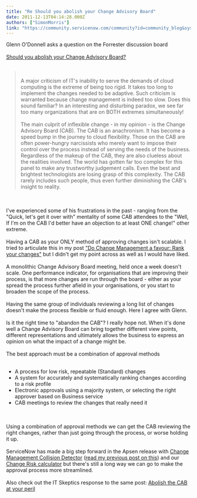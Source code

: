 ```yaml
---
title: "Re Should you abolish your Change Advisory Board"
date: 2011-12-13T04:14:28.000Z
authors: ["SimonMorris"]
link: "https://community.servicenow.com/community?id=community_blog&sys_id=4b2da6e5dbd0dbc01dcaf3231f9619f4"
---
```

<p>Glenn O'Donnell asks a question on the Forrester discussion board<br /><br /><a title="mmunity.forrester.com/message/15756" href="http://community.forrester.com/message/15756">Should you abolish your Change Advisory Board?</a><br /><br /><blockquote><br />A major criticism of IT's inability to serve the demands of cloud computing is the extreme of being too rigid. It takes too long to implement the changes needed to be adaptive. Such criticism is warranted because change management is indeed too slow. Does this sound familiar? In an interesting and disturbing paradox, we see far too many organizations that are on BOTH extremes simultaneously!<br /><br />The main culprit of inflexible change - in my opinion - is the Change Advisory Board (CAB). The CAB is an anachronism. It has become a speed bump in the journey to cloud flexibility. Those on the CAB are often power-hungry narcissists who merely want to impose their control over the process instead of serving the needs of the business. Regardless of the makeup of the CAB, they are also clueless about the realities involved. The world has gotten far too complex for this panel to make any trustworthy judgement calls. Even the best and brightest technologists are losing grasp of this complexity. The CAB rarely includes such people, thus even further diminishing the CAB's insight to reality.<br /></blockquote><br /><br />I've experienced some of his frustrations in the past - ranging from the "Quick, let's get it over with" mentality of some CAB attendees to the "Well, If I'm on the CAB I'd better have an objection to at least ONE change!" other extreme.<br /><br />Having a CAB as your ONLY method of approving changes isn't scalable. I tried to articulate this in my post <a title="mmunity.service-now.com/blog/simonmorris/do-change-management-favour-rank-your-changes" href="http://community.service-now.com/blog/simonmorris/do-change-management-favour-rank-your-changes">"Do Change Management a favour: Rank your changes"</a> but I didn't get my point across as well as I would have liked.<br /><br />A monolithic Change Advisory Board meeting, held once a week doesn't scale. One performance indicator, for organisations that are improving their process, is that more changes are run through the board - either as your spread the process further afield in your organisations, or you start to broaden the scope of the process.<br /><br />Having the same group of individuals reviewing a long list of changes doesn't make the process flexible or fluid enough. Here I agree with Glenn.<br /><br />Is it the right time to "abandon the CAB"? I really hope not. When it's done well a Change Advisory Board can bring together different view points, different representations and ultimately allows the business to express an opinion on what the impact of a change might be.<br /><br />The best approach must be a combination of approval methods<br /><br /><ul><li>A process for low risk, repeatable (Standard) changes</li><li>A system for accurately and systematically ranking changes according to a risk profile</li><li>Electronic approvals using a majority system, or selecting the right approver based on Business service</li><li>CAB meetings to review the changes that really need it</li></ul><br /><br />Using a combination of approval methods we can get the CAB reviewing the right changes, rather than just going through the process, or worse holding it up.<br /><br />ServiceNow has made a big step forward in the Apsen release with <a title="ki.service-now.com/index.php?title=Aspen_Release_Notes#New_in_This_Release" href="http://wiki.service-now.com/index.php?title=Aspen_Release_Notes#New_in_This_Release">Change Management Collision Detector</a> (<a title="mmunity.service-now.com/blog/simonmorris/change-management-conflict-checking-part-1" href="http://community.service-now.com/blog/simonmorris/change-management-conflict-checking-part-1">read my previous post on this</a>) and our <a title="ki.service-now.com/index.php?title=Best_Practice_-_Change_Risk_Calculator" href="http://wiki.service-now.com/index.php?title=Best_Practice_-_Change_Risk_Calculator">Change Risk calculator</a> but there's still a long way we can go to make the approval process more streamlined.<br /><br />Also check out the IT Skeptics response to the same post: <a title="w.itskeptic.org/abolish-cab-your-peril" href="http://www.itskeptic.org/abolish-cab-your-peril">Abolish the CAB at your peril</a></p>